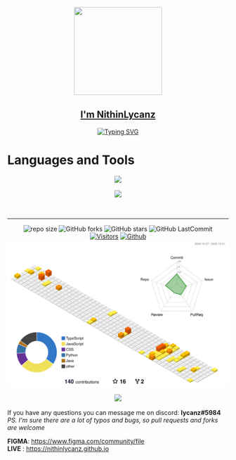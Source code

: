 <div align='center'>
 
<p align="center">
<p><img src= "https://media.giphy.com/media/jAzS2VUgF0yq6UBu7l/giphy.gif" width="200px" height="200px"><a href = "nithinlycanz.github.io"><h2>I'm NithinLycanz</h2></a></p>
</p>
<a href="https://git.io/typing-svg"><img src="https://readme-typing-svg.demolab.com?font=Fira+Code&pause=1000&random=false&width=435&lines=Nithin+is+a+web+designer+;and+back-end+developer.;He+crafts+responsive+websites;where+technologies+meet+creativity." alt="Typing SVG" /></a>
</div>

</p>
<div>
<div><p><h1> Languages and Tools</h4></div></p>
 
</div>
<p align="center">
  <a href="https://skillicons.dev">
<!--    <img src="https://skillicons.dev/icons?i=html,css,jquery,git,mysql,mongodb,firebase,java,js,r,py,tensorflow,figma,github"/> -->
    <img src="https://skillicons.dev/icons?i=html,css,git,mysql,java,js,py,figma,github"/>
  </a>
</p>

<p align="center">
  <a href="https://skillicons.dev">
<!--    <img src="https://skillicons.dev/icons?i=gitlab,androidstudio,idea,vscode,visualstudio,eclipse,idea,jenkins,docker,atom,azure,codepen"/> -->
   <img src="https://skillicons.dev/icons?i=androidstudio,vscode"/>
  </a>
</p>
<br>
</div>


<hr/>
<div align="center">

![repo size](https://img.shields.io/github/repo-size/nithinlycanz/nithinlycanz?label=Repo%20Size&style=for-the-badge&labelColor=black&color=20bf6b)
![GitHub forks](https://img.shields.io/github/forks/nithinlycanz/nithinlycanz?&labelColor=black&color=0fb9b1&style=for-the-badge)
![GitHub stars](https://img.shields.io/github/stars/nithinlycanz/nithinlycanz?&labelColor=black&color=f7b731&style=for-the-badge)
![GitHub LastCommit](https://img.shields.io/github/last-commit/nithinlycanz/nithinlycanz?logo=github&labelColor=black&color=d1d8e0&style=for-the-badge)
 <br>
 [![Visitors](https://api.visitorbadge.io/api/visitors?path=https%3A%2F%2Fgithub.com%2Fnithinlycanz&countColor=%23263759)](https://visitorbadge.io/status?path=https%3A%2F%2Fgithub.com%2Fnithinlycanz)
[![Github](https://img.shields.io/github/followers/nithinlycanz?label=Follow&style=social)](https://github.com/nithinlycanz)
![](./profile-3d-contrib/profile-green-animate.svg)
</div>
 <p align='center'>
 <img src="https://github.com/nithinlycanz/nithinlycanz/blob/main/lol.svg3"/>
 <p>


If you have any questions you can message me on discord: **lycanz#5984**  
*PS. I'm sure there are a lot of typos and bugs, so pull requests and forks are welcome*  

**FIGMA**: https://www.figma.com/community/file  
**LIVE** : https://nithinlycanz.github.io
